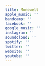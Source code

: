 ```yaml
---
title: Monowelt
apple_music: ''
bandcamp: ''
facebook: ''
google_music: ''
instagram: ''
soundcloud: ''
spotify: ''
twitter: ''
website: ''
youtube: ''
---
```

